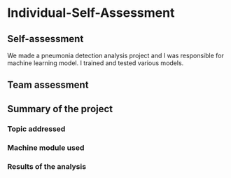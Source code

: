 # Individual-Self-Assessment

## Self-assessment
We made a pneumonia detection analysis project and I was responsible for machine learning model. I trained and tested various models.
## Team assessment

## Summary of the project
### Topic addressed
### Machine module used
### Results of the analysis

